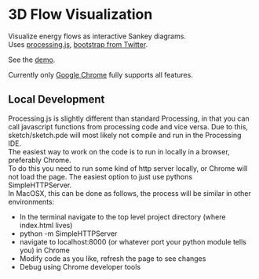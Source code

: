 3D Flow Visualization
=====================

Visualize energy flows as interactive Sankey diagrams.  
Uses [processing.js](http://processingjs.org/), [bootstrap from Twitter](http://twitter.github.com/bootstrap/).

See the [demo](http://thejnich.github.com/DiGraph3D/).

Currently only [Google Chrome](www.google.com/chrome) fully supports all features.

Local Development
-----------------
Processing.js is slightly different than standard Processing, in that you can call javascript functions from processing code
and vice versa. Due to this, sketch/sketch.pde will most likely not compile and run in the Processing IDE.  
The easiest way to work on the code is to run in locally in a browser, preferably Chrome.  
To do this you need to run some kind of http server locally, or Chrome will not load the page. The easiest option to just use
pythons SimpleHTTPServer.  
In MacOSX, this can be done as follows, the process will be similar in other environments:
- In the terminal navigate to the top level project directory (where index.html lives)
- python -m SimpleHTTPServer
- navigate to localhost:8000 (or whatever port your python module tells you) in Chrome
- Modify code as you like, refresh the page to see changes
- Debug using Chrome developer tools
